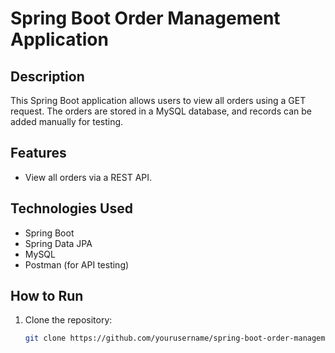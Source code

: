 # Spring Boot Order Management Application

## Description
This Spring Boot application allows users to view all orders using a GET request. The orders are stored in a MySQL database, and records can be added manually for testing.

## Features
- View all orders via a REST API.

## Technologies Used
- Spring Boot
- Spring Data JPA
- MySQL
- Postman (for API testing)

## How to Run
1. Clone the repository:
   ```bash
   git clone https://github.com/yourusername/spring-boot-order-management.git
